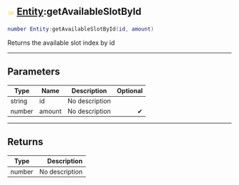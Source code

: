 ## ![shared](.gitbook/assets/shared.png) [Entity](./readme/Entity/README.md):getAvailableSlotById

```lua
number Entity:getAvailableSlotById(id, amount)
```

Returns the available slot index by id

------
## Parameters

| Type   | Name | Description | Optional |
| ------ | ---- | ----------- | -------: |
| string | id | No description |  |
| number | amount | No description | ✔ |


------
## Returns

| Type   | Description |
| ------ | ----------: |
| number | No description |

